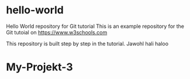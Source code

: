 # hello-world
Hello World repository for Git tutorial
This is an example repository for the Git tutoial on https://www.w3schools.com

This repository is built step by step in the tutorial.
Jawohl
hali haloo
# My-Projekt-3

